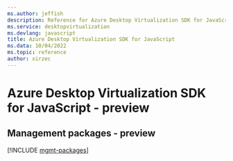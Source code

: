 ```yaml
---
ms.author: jeffish
description: Reference for Azure Desktop Virtualization SDK for JavaScript
ms.service: desktopvirtualization
ms.devlang: javascript
title: Azure Desktop Virtualization SDK for JavaScript
ms.data: 10/04/2022
ms.topic: reference
author: xirzec
---
```

# Azure Desktop Virtualization SDK for JavaScript - preview

## Management packages - preview
[!INCLUDE [mgmt-packages](desktop-virtualization-mgmt-index.md)]